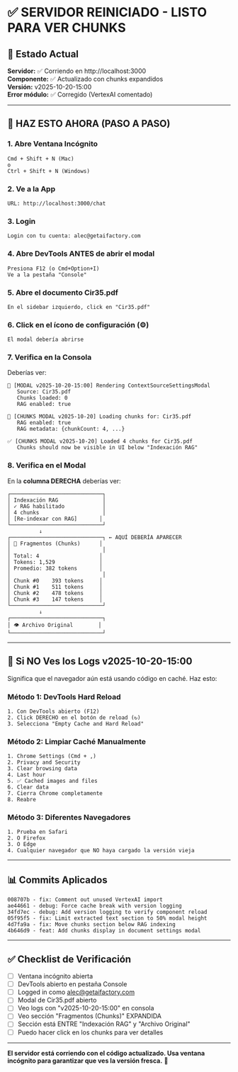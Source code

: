 # ✅ SERVIDOR REINICIADO - LISTO PARA VER CHUNKS

## 🎯 Estado Actual

**Servidor:** ✅ Corriendo en http://localhost:3000  
**Componente:** ✅ Actualizado con chunks expandidos  
**Versión:** v2025-10-20-15:00  
**Error módulo:** ✅ Corregido (VertexAI comentado)

---

## 🚀 HAZ ESTO AHORA (PASO A PASO)

### 1. Abre Ventana Incógnito
```
Cmd + Shift + N (Mac)
o
Ctrl + Shift + N (Windows)
```

### 2. Ve a la App
```
URL: http://localhost:3000/chat
```

### 3. Login
```
Login con tu cuenta: alec@getaifactory.com
```

### 4. Abre DevTools ANTES de abrir el modal
```
Presiona F12 (o Cmd+Option+I)
Ve a la pestaña "Console"
```

### 5. Abre el documento Cir35.pdf
```
En el sidebar izquierdo, click en "Cir35.pdf"
```

### 6. Click en el ícono de configuración (⚙️)
```
El modal debería abrirse
```

### 7. Verifica en la Consola
Deberías ver:
```
🎨 [MODAL v2025-10-20-15:00] Rendering ContextSourceSettingsModal
   Source: Cir35.pdf
   Chunks loaded: 0
   RAG enabled: true

🔄 [CHUNKS MODAL v2025-10-20] Loading chunks for: Cir35.pdf
   RAG enabled: true
   RAG metadata: {chunkCount: 4, ...}

✅ [CHUNKS MODAL v2025-10-20] Loaded 4 chunks for Cir35.pdf
   Chunks should now be visible in UI below "Indexación RAG"
```

### 8. Verifica en el Modal
En la **columna DERECHA** deberías ver:

```
┌─────────────────────────────┐
│ Indexación RAG              │
│ ✓ RAG habilitado            │
│ 4 chunks                    │
│ [Re-indexar con RAG]       │
└─────────────────────────────┘
          ↓
┌─────────────────────────────┐ ← AQUÍ DEBERÍA APARECER
│ 📄 Fragmentos (Chunks)      │
│                             │
│ Total: 4                   │
│ Tokens: 1,529              │
│ Promedio: 382 tokens       │
│                             │
│ Chunk #0    393 tokens     │
│ Chunk #1    511 tokens     │
│ Chunk #2    478 tokens     │
│ Chunk #3    147 tokens     │
└─────────────────────────────┘
          ↓
┌─────────────────────────────┐
│ 👁️ Archivo Original        │
└─────────────────────────────┘
```

---

## 🐛 Si NO Ves los Logs v2025-10-20-15:00

Significa que el navegador aún está usando código en caché. Haz esto:

### Método 1: DevTools Hard Reload
```
1. Con DevTools abierto (F12)
2. Click DERECHO en el botón de reload (↻)
3. Selecciona "Empty Cache and Hard Reload"
```

### Método 2: Limpiar Caché Manualmente
```
1. Chrome Settings (Cmd + ,)
2. Privacy and Security
3. Clear browsing data
4. Last hour
5. ✅ Cached images and files
6. Clear data
7. Cierra Chrome completamente
8. Reabre
```

### Método 3: Diferentes Navegadores
```
1. Prueba en Safari
2. O Firefox
3. O Edge
4. Cualquier navegador que NO haya cargado la versión vieja
```

---

## 📊 Commits Aplicados

```
008707b - fix: Comment out unused VertexAI import
ae44661 - debug: Force cache break with version logging
34fd7ec - debug: Add version logging to verify component reload
05f95f5 - fix: Limit extracted text section to 50% modal height
4d7fa9a - fix: Move chunks section below RAG indexing
4b646d9 - feat: Add chunks display in document settings modal
```

---

## ✅ Checklist de Verificación

- [ ] Ventana incógnito abierta
- [ ] DevTools abierto en pestaña Console
- [ ] Logged in como alec@getaifactory.com
- [ ] Modal de Cir35.pdf abierto
- [ ] Veo logs con "v2025-10-20-15:00" en consola
- [ ] Veo sección "Fragmentos (Chunks)" EXPANDIDA
- [ ] Sección está ENTRE "Indexación RAG" y "Archivo Original"
- [ ] Puedo hacer click en los chunks para ver detalles

---

**El servidor está corriendo con el código actualizado. Usa ventana incógnito para garantizar que ves la versión fresca.** 🎯

